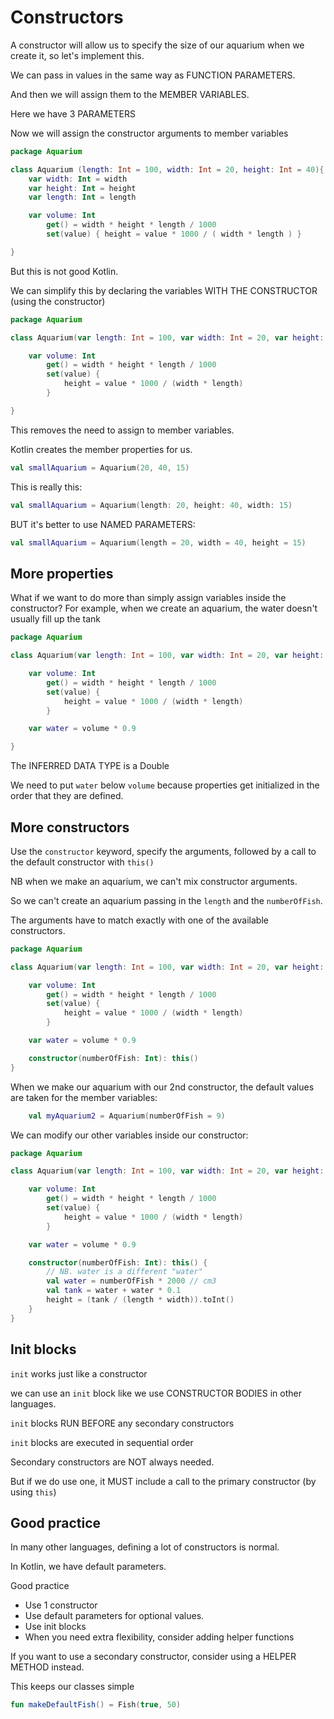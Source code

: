 # Constructors

A constructor will allow us to specify the size of our aquarium when we create
it, so let's implement this.

We can pass in values in the same way as FUNCTION PARAMETERS.

And then we will assign them to the MEMBER VARIABLES.

Here we have 3 PARAMETERS

Now we will assign the constructor arguments to member variables

```kotlin
package Aquarium

class Aquarium (length: Int = 100, width: Int = 20, height: Int = 40){
    var width: Int = width
    var height: Int = height
    var length: Int = length

    var volume: Int
        get() = width * height * length / 1000
        set(value) { height = value * 1000 / ( width * length ) }

}
```

But this is not good Kotlin.

We can simplify this by declaring the variables WITH THE CONSTRUCTOR (using the
constructor)

```kotlin
package Aquarium

class Aquarium(var length: Int = 100, var width: Int = 20, var height: Int = 40) {

    var volume: Int
        get() = width * height * length / 1000
        set(value) {
            height = value * 1000 / (width * length)
        }

}
```

This removes the need to assign to member variables.

Kotlin creates the member properties for us.

```kotlin
val smallAquarium = Aquarium(20, 40, 15)
```

This is really this:
```kotlin
val smallAquarium = Aquarium(length: 20, height: 40, width: 15)
```

BUT it's better to use NAMED PARAMETERS:
```kotlin
val smallAquarium = Aquarium(length = 20, width = 40, height = 15)
```

## More properties
What if we want to do more than simply assign variables inside the constructor?
For example, when we create an aquarium, the water doesn't usually fill up the
tank

```kotlin
package Aquarium

class Aquarium(var length: Int = 100, var width: Int = 20, var height: Int = 40) {

    var volume: Int
        get() = width * height * length / 1000
        set(value) {
            height = value * 1000 / (width * length)
        }

    var water = volume * 0.9

}
```
The INFERRED DATA TYPE is a Double

We need to put `water` below `volume` because properties get initialized in the
order that they are defined.


## More constructors
Use the `constructor` keyword, specify the arguments, followed by a call to the
default constructor with `this()`

NB when we make an aquarium, we can't mix constructor arguments.

So we can't create an aquarium passing in the `length` and the `numberOfFish`.

The arguments have to match exactly with one of the available constructors.

```kotlin
package Aquarium

class Aquarium(var length: Int = 100, var width: Int = 20, var height: Int = 40) {

    var volume: Int
        get() = width * height * length / 1000
        set(value) {
            height = value * 1000 / (width * length)
        }

    var water = volume * 0.9

    constructor(numberOfFish: Int): this()
}
```

When we make our aquarium with our 2nd constructor, the default values are taken
for the member variables:
```kotlin
    val myAquarium2 = Aquarium(numberOfFish = 9)
```

We can modify our other variables inside our constructor:
```kotlin
package Aquarium

class Aquarium(var length: Int = 100, var width: Int = 20, var height: Int = 40) {

    var volume: Int
        get() = width * height * length / 1000
        set(value) {
            height = value * 1000 / (width * length)
        }

    var water = volume * 0.9

    constructor(numberOfFish: Int): this() {
        // NB. water is a different "water"
        val water = numberOfFish * 2000 // cm3
        val tank = water + water * 0.1
        height = (tank / (length * width)).toInt()
    }
}
```


## Init blocks
`init` works just like a constructor

we can use an `init` block like we use CONSTRUCTOR BODIES in other languages.

`init` blocks RUN BEFORE any secondary constructors

`init` blocks are executed in sequential order

Secondary constructors are NOT always needed.

But if we do use one, it MUST include a call to the primary constructor (by
using `this`)





## Good practice
In many other languages, defining a lot of constructors is normal.

In Kotlin, we have default parameters.

Good practice
- Use 1 constructor
- Use default parameters for optional values.
- Use init blocks
- When you need extra flexibility, consider adding helper functions

If you want to use a secondary constructor, consider using a HELPER METHOD
instead.

This keeps our classes simple
```kotlin
fun makeDefaultFish() = Fish(true, 50)
```


